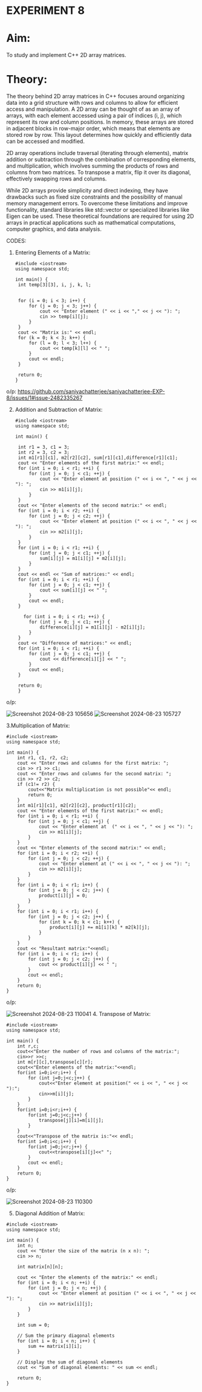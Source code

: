 # EXPERIMENT 8
# Aim:
To study and implement C++ 2D array matrices. 
# Theory:
The theory behind 2D array matrices in C++ focuses around organizing data into a grid structure with rows and columns to allow for efficient access and manipulation. A 2D array can be thought of as an array of arrays, with each element accessed using a pair of indices (i, j), which represent its row and column positions. In memory, these arrays are stored in adjacent blocks in row-major order, which means that elements are stored row by row. This layout determines how quickly and efficiently data can be accessed and modified.

2D array operations include traversal (iterating through elements), matrix addition or subtraction through the combination of corresponding elements, and multiplication, which involves summing the products of rows and columns from two matrices. To transpose a matrix, flip it over its diagonal, effectively swapping rows and columns.

While 2D arrays provide simplicity and direct indexing, they have drawbacks such as fixed size constraints and the possibility of manual memory management errors. To overcome these limitations and improve functionality, standard libraries like std::vector or specialized libraries like Eigen can be used. These theoretical foundations are required for using 2D arrays in practical applications such as mathematical computations, computer graphics, and data analysis.

CODES:

1. Entering Elements of a Matrix:
   ```
   #include <iostream>
   using namespace std;

   int main() {
    int temp[3][3], i, j, k, l;

    
    for (i = 0; i < 3; i++) {
        for (j = 0; j < 3; j++) {
            cout << "Enter element (" << i << "," << j << "): ";
            cin >> temp[i][j];
        }
    }
    cout << "Matrix is:" << endl;
    for (k = 0; k < 3; k++) {
        for (l = 0; l < 3; l++) {
            cout << temp[k][l] << " ";
        }
        cout << endl;
    }

    return 0;
   }

o/p: https://github.com/saniyachatterjee/saniyachatterjee-EXP-8/issues/1#issue-2482335267



2. Addition and Subtraction of Matrix:
   ```
   #include <iostream>
   using namespace std;

   int main() {
   
    int r1 = 3, c1 = 3;
    int r2 = 3, c2 = 3;
    int m1[r1][c1], m2[r2][c2], sum[r1][c1],difference[r1][c1];
    cout << "Enter elements of the first matrix:" << endl;
    for (int i = 0; i < r1; ++i) {
        for (int j = 0; j < c1; ++j) {
            cout << "Enter element at position (" << i << ", " << j << "): ";
            cin >> m1[i][j];
        }
    }
    cout << "Enter elements of the second matrix:" << endl;
    for (int i = 0; i < r2; ++i) {
        for (int j = 0; j < c2; ++j) {
            cout << "Enter element at position (" << i << ", " << j << "): ";
            cin >> m2[i][j];
        }
    }
    for (int i = 0; i < r1; ++i) {
        for (int j = 0; j < c1; ++j) {
            sum[i][j] = m1[i][j] + m2[i][j];
        }
    }
    cout << endl << "Sum of matrices:" << endl;
    for (int i = 0; i < r1; ++i) {
        for (int j = 0; j < c1; ++j) {
            cout << sum[i][j] << " ";
        }
        cout << endl;
    }

      for (int i = 0; i < r1; ++i) {
        for (int j = 0; j < c1; ++j) {
            difference[i][j] = m1[i][j] - m2[i][j];
        }
    }
    cout << "Difference of matrices:" << endl;
    for (int i = 0; i < r1; ++i) {
        for (int j = 0; j < c1; ++j) {
            cout << difference[i][j] << " ";
        }
        cout << endl;
    }

    return 0;
    }

o/p:

![Screenshot 2024-08-23 105656](https://github.com/user-attachments/assets/d4f53787-9419-4725-9cc8-54cba30410f3)
![Screenshot 2024-08-23 105727](https://github.com/user-attachments/assets/475ab9f5-f497-40a4-b17c-4d343d8e1ae5)


3.Multiplication of Matrix:

```
#include <iostream>
using namespace std;

int main() {
    int r1, c1, r2, c2;
    cout << "Enter rows and columns for the first matrix: ";
    cin >> r1 >> c1;
    cout << "Enter rows and columns for the second matrix: ";
    cin >> r2 >> c2;
    if (c1!= r2) {
        cout<<"Matrix multiplication is not possible"<< endl;
        return 0;
    }
    int m1[r1][c1], m2[r2][c2], product[r1][c2];
    cout << "Enter elements of the first matrix:" << endl;
    for (int i = 0; i < r1; ++i) {
        for (int j = 0; j < c1; ++j) {
            cout << "Enter element at  (" << i << ", " << j << "): ";
            cin >> m1[i][j];
        }
    }
    cout << "Enter elements of the second matrix:" << endl;
    for (int i = 0; i < r2; ++i) {
        for (int j = 0; j < c2; ++j) {
            cout << "Enter element at (" << i << ", " << j << "): ";
            cin >> m2[i][j];
        }
    } 
    for (int i = 0; i < r1; i++) {
        for (int j = 0; j < c2; j++) {
            product[i][j] = 0;
        }
    }
    for (int i = 0; i < r1; i++) {
        for (int j = 0; j < c2; j++) {
            for (int k = 0; k < c1; k++) {
                product[i][j] += m1[i][k] * m2[k][j];
            }
        }
    }
    cout << "Resultant matrix:"<<endl;
    for (int i = 0; i < r1; i++) {
        for (int j = 0; j < c2; j++) {
            cout << product[i][j] << " ";
        }
        cout << endl;
    }
    return 0;
}
```

o/p:

![Screenshot 2024-08-23 110041](https://github.com/user-attachments/assets/9d1c0097-f828-4b58-9dca-d6fa33f64d3d)
4. Transpose of Matrix:

```
#include <iostream>
using namespace std;

int main() {
    int r,c;
    cout<<"Enter the number of rows and columns of the matrix:";
    cin>>r >>c;
    int m[r][c],transpose[c][r];
    cout<<"Enter elements of the matrix:"<<endl;
    for(int i=0;i<r;i++) {
        for (int j=0;j<c;j++) {
            cout<<"Enter element at position(" << i << ", " << j << "):";
            cin>>m[i][j];
        }
    }
    for(int i=0;i<r;i++) {
        for(int j=0;j<c;j++) {
            transpose[j][i]=m[i][j];
        }
    }
    cout<<"Transpose of the matrix is:"<< endl;
    for(int i=0;i<c;i++) {
        for(int j=0;j<r;j++) {
            cout<<transpose[i][j]<<" ";
        }
        cout << endl;
    }
    return 0;
}
```
o/p:

![Screenshot 2024-08-23 110300](https://github.com/user-attachments/assets/0f03d27a-0c58-40a1-9aef-f05ef1abc093)

5. Diagonal Addition of Matrix:
```
#include <iostream>
using namespace std;

int main() {
    int n;
    cout << "Enter the size of the matrix (n x n): ";
    cin >> n;

    int matrix[n][n];

    cout << "Enter the elements of the matrix:" << endl;
    for (int i = 0; i < n; ++i) {
        for (int j = 0; j < n; ++j) {
            cout << "Enter element at position (" << i << ", " << j << "): ";
            cin >> matrix[i][j];
        }
    }

    int sum = 0;

    // Sum the primary diagonal elements
    for (int i = 0; i < n; i++) {
        sum += matrix[i][i];
    }

    // Display the sum of diagonal elements
    cout << "Sum of diagonal elements: " << sum << endl;

    return 0;
}
```
